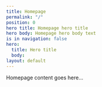 ```yaml
---
title: Homepage
permalink: "/"
position: 0
hero title: Homepage hero title
hero body: Homepage hero body text
is in navigation: false
hero:
  title: Hero title
  body: 
layout: default
---
```


Homepage content goes here...